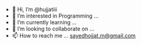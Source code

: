 - 👋 Hi, I’m @hujjatiii
- 👀 I’m interested in Programming ...
- 🌱 I’m currently learning ...
- 💞️ I’m looking to collaborate on ...
- 📫 How to reach me ...
sayedhojjat.m@gmail.com







<!---
hujjatiii/hujjatiii is a ✨ special ✨ repository because its `README.md` (this file) appears on your GitHub profile.
You can click the Preview link to take a look at your changes.
--->
